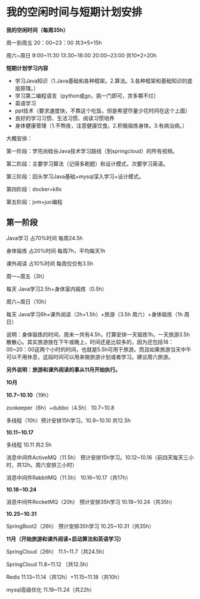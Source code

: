 # 我的空闲时间与短期计划安排

**我的空闲时间（每周35h）**

周一到周五  20：00~23：00     共3*5=15h

周六~周日  9:00~11:30 13:30~18:00 20:00~23:00  共10*2=20h

**短期计划学习内容**

- 学习Java知识（1.Java基础和各种框架。2.算法。3.各种框架和基础知识的底层原理。）
- 学习第二编程语言（python或go，挑一门即可，贪多嚼不烂）
- 英语学习
- ppt技术（要求速度快，不靠这个吃饭，但是希望尽量少花时间在这个上面）
- 良好的学习习惯、生活习惯、阅读习惯培养
- 身体健康管理（1.不熬夜，注意健康饮食。2.积极锻炼身体。3.有病治病。）

大概安排：

第一阶段：学完尚硅谷Java技术学习路线（到springcloud）的所有视频。

第二阶段：主要学习算法（记得多刷题）和设计模式，次要学习英语。

第三阶段：回头学习Java基础+mysql深入学习+设计模式。

第四阶段：docker+k8s

第五阶段：jvm+juc编程



## 第一阶段

Java学习 占70%时间  每周24.5h

身体锻炼 占20%时间  每周7h，平均每天1h

课外阅读 占10%时间  每周仅仅有3.5h

 

周一~周五（3h）

每天  Java学习2.5h+身体室内锻炼（0.5h）

周六~周日（10h）

每天  Java学习6h+课外阅读（2h+1.5h）+旅游（3.5h 周六）+身体锻炼（1h 周日）

说明：身体锻炼的时间，周末一共有4.5h，打算安排一天锻炼1h，一天旅游3.5h散散心。其实旅游放在下午或晚上，时间还是比较多的，因为还包括18：00~20：00这两个小时的时间，也就是5.5h可用于旅游。而且如果旅游当天中午可以不用休息，这段时间可以用来做旅游计划或者学习。建议周六旅游。

**另外说明：旅游和课外阅读的事从11月开始执行。**

 

**10月**

**10.7~10.10**（19h）

zookeeper（6h）+dubbo（4.5h） 10.7~10.8

多线程（10h）预计安排15h学习。10.9~10.10 共12.5h

**10.11~10.17**

多线程 10.11 共2.5h

消息中间件ActiveMQ（11.5h）  预计安排15h学习。10.12~10.16（前四天每天三小时，共12h。周六安排三小时）

消息中间件RabbitMQ（11.5h）  10.16~10.17（共17h）

**10.18~10.24**

消息中间件RocketMQ（20h） 预计安排35h学习 10.18~10.24（共35h）

**10.25~10.31**

SpringBoot2（26h） 预计安排35h学习  10.25~10.31（共35h）

**11月（开始旅游和课外阅读+启动算法和英语学习）**

SpringCloud（26h） 11.1~11.7（共24.5h）

SpringCloud 11.8~11.12 （共12.5h）

Redis 11.13~11.14（共12h）+11.15~11.18（共10h）

mysql高级优化  11.19~11.24（共22h）



 


